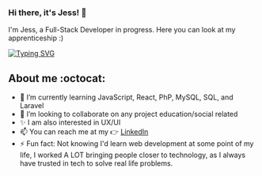 ### Hi there, it's Jess! 👋
I'm Jess, a Full-Stack Developer in progress. Here you can look at my apprenticeship :)

[![Typing SVG](https://readme-typing-svg.demolab.com?font=Fira+Code&pause=1000&color=C570E1&width=435&lines=Hello+World!+It's+Jess+;Full+Stack+Developer+and+React+lover+%3C3)](https://git.io/typing-svg)

## About me :octocat:
- 🌱 I’m currently learning JavaScript, React, PhP, MySQL, SQL, and Laravel
- 👯 I’m looking to collaborate on any project education/social related
- ✨ I am also interested in UX/UI
- 📫 You can reach me at my 👉 [LinkedIn](https://www.linkedin.com/in/jessica-rios-maneiro/) 
- ⚡ Fun fact: Not knowing I'd learn web development at some point of my life, I worked A LOT bringing people closer to technology, as I always have trusted in tech to solve real life problems. 

